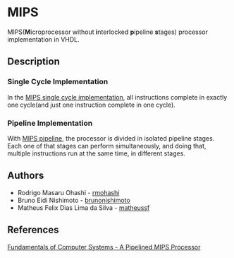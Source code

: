 # MIPS

MIPS(**M**icroprocessor without **i**nterlocked **p**ipeline **s**tages) processor implementation in VHDL.

## Description

### Single Cycle Implementation

In the [MIPS single cycle implementation](https://github.com/rmohashi/Mips/blob/master/mipssingle.vhd), all instructions complete in exactly one cycle(and just one instruction complete in one cycle).

### Pipeline Implementation

With [MIPS pipeline](https://github.com/rmohashi/Mips/blob/master/mipspipeline.vhd), the processor is divided in isolated pipeline stages. Each one of that stages can perform simultaneously, and doing that, multiple instructions run at the same time, in different stages.

## Authors

* Rodrigo Masaru Ohashi - [rmohashi](https://github.com/rmohashi)
* Bruno Eidi Nishimoto - [brunonishimoto](https://github.com/brunonishimoto)
* Matheus Felix Dias Lima da Silva - [matheussf](https://github.com/matheusssf)

## References

[Fundamentals of Computer Systems - A Pipelined MIPS Processor](http://www.cs.columbia.edu/~sedwards/classes/2012/3827-spring/mips-pipeline.pdf)
